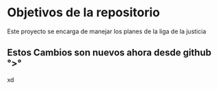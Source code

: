 # Objetivos de la repositorio

Este proyecto se encarga de manejar los planes de la liga de la justicia


## Estos Cambios son nuevos ahora desde github °>°
xd
